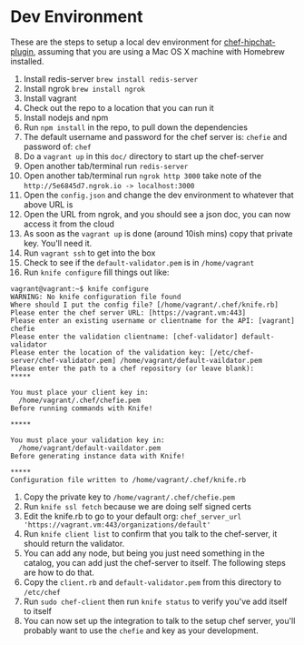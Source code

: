 # Dev Environment

These are the steps to setup a local dev environment for [chef-hipchat-plugin][main],
assuming that you are using a Mac OS X machine with Homebrew installed.


1. Install redis-server `brew install redis-server`
1. Install ngrok `brew install ngrok`
1. Install vagrant
1. Check out the repo to a location that you can run it
1. Install nodejs and npm
1. Run `npm install` in the repo, to pull down the dependencies
1. The default username and password for the chef server is: `chefie` and password of: `chef`
1. Do a `vagrant up` in this `doc/` directory to start up the chef-server
1. Open another tab/terminal run `redis-server`
1. Open another tab/terminal run `ngrok http 3000` take note of the `http://5e6845d7.ngrok.io -> localhost:3000`
1. Open the `config.json` and change the dev environment to whatever that above URL is
1. Open the URL from ngrok, and you should see a json doc, you can now access it from the cloud
1. As soon as the `vagrant up` is done (around 10ish mins) copy that private key. You'll need it.
1. Run `vagrant ssh` to get into the box
1. Check to see if the `default-validator.pem` is in `/home/vagrant`
1. Run `knife configure` fill things out like:
```
vagrant@vagrant:~$ knife configure
WARNING: No knife configuration file found
Where should I put the config file? [/home/vagrant/.chef/knife.rb]
Please enter the chef server URL: [https://vagrant.vm:443]
Please enter an existing username or clientname for the API: [vagrant] chefie
Please enter the validation clientname: [chef-validator] default-validator
Please enter the location of the validation key: [/etc/chef-server/chef-validator.pem] /home/vagrant/default-vaildator.pem
Please enter the path to a chef repository (or leave blank):
*****

You must place your client key in:
  /home/vagrant/.chef/chefie.pem
Before running commands with Knife!

*****

You must place your validation key in:
  /home/vagrant/default-vaildator.pem
Before generating instance data with Knife!

*****
Configuration file written to /home/vagrant/.chef/knife.rb
```
1. Copy the private key to `/home/vagrant/.chef/chefie.pem`
1. Run `knife ssl fetch` because we are doing self signed certs
1. Edit the knife.rb to go to your default org: `chef_server_url          'https://vagrant.vm:443/organizations/default'`
1. Run `knife client list` to confirm that you talk to the chef-server, it should return the validator.
1. You can add any node, but being you just need something in the catalog, you can add just the chef-server to itself. The following steps are how to do that.
1. Copy the `client.rb` and `default-validator.pem` from this directory to `/etc/chef`
1. Run `sudo chef-client` then run `knife status` to verify you've add itself to itself
1. You can now set up the integration to talk to the setup chef server, you'll probably want to use the `chefie` and key as your development.

[main]: https://github.com/chef-partners/chef-hipchat-plugin
